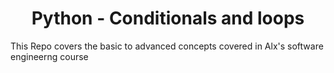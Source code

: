 <h1 align='center'> Python - Conditionals and loops </h1>

This Repo covers the basic to advanced concepts covered in Alx's software engineerng course
